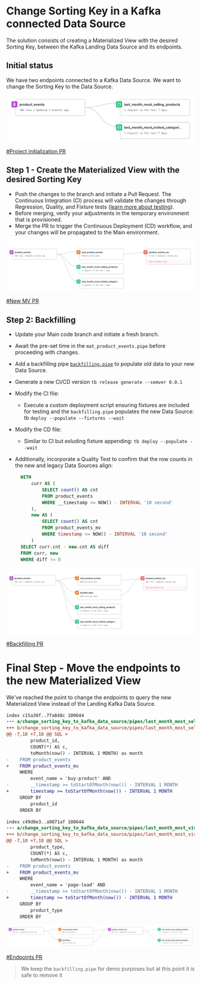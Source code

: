 # Change Sorting Key in a Kafka connected Data Source

The solution consists of creating a Materialized View with the desired Sorting Key, between the Kafka Landing Data Source and its endpoints.

## Initial status

We have two endpoints connected to a Kafka Data Source. We want to change the Sorting Key to the Data Source.

![Initial status](imgs/1.png)

[#Project initialization PR](https://github.com/tinybirdco/use-case-examples/pull/103/files)

## Step 1 - Create the Materialized View with the desired Sorting Key

- Push the changes to the branch and initiate a Pull Request. The Continuous Integration (CI) process will validate the changes through Regression, Quality, and Fixture tests ([learn more about testing](https://www.tinybird.co/docs/guides/implementing-test-strategies.html)). 
- Before merging, verify your adjustments in the temporary environment that is provisioned.
- Merge the PR to trigger the Continuous Deployment (CD) workflow, and your changes will be propagated to the Main environment.

![Materialized View without data yet](imgs/2.png)

[#New MV PR](https://github.com/tinybirdco/use-case-examples/pull/104/files)

## Step 2: Backfilling

- Update your Main code branch and initiate a fresh branch.
- Await the pre-set time in the `mat_product_events.pipe` before proceeding with changes.
- Add a backfilling pipe [`backfilling.pipe`]() to populate old data to your new Data Source.
- Generate a new CI/CD version `tb release generate --semver 0.0.1`
- Modify the CI file:
    - Execute a custom deployment script ensuring fixtures are included for testing and the `backfilling.pipe` populates the new Data Source: tb `deploy --populate --fixtures --wait`

- Modify the CD file:
    - Similar to CI but exluding fixture appending:  `tb deploy --populate --wait`

- Additionally, incorporate a Quality Test to confirm that the row counts in the new and legacy Data Sources align:
  
  ```sql
    WITH
        curr AS (
            SELECT count() AS cnt
            FROM product_events
            WHERE __timestamp <= NOW() - INTERVAL '10 second'
        ),
        new AS (
            SELECT count() AS cnt
            FROM product_events_mv
            WHERE timestamp <= NOW() - INTERVAL '10 second'
        )
    SELECT curr.cnt - new.cnt AS diff
    FROM curr, new
    WHERE diff != 0
  ```


![After the backfilling both Data Sources have the same data](imgs/3.png)

[#Backfilling PR](https://github.com/tinybirdco/use-case-examples/pull/108/files)

# Final Step - Move the endpoints to the new Materialized View

We've reached the point to change the endpoints to query the new Materialized View instead of the Landing Kafka Data Source.

```diff
index c15a30f..7fa848c 100644
--- a/change_sorting_key_to_kafka_data_source/pipes/last_month_most_selling_products.pipe
+++ b/change_sorting_key_to_kafka_data_source/pipes/last_month_most_selling_products.pipe
@@ -7,10 +7,10 @@ SQL >
         product_id, 
         COUNT(*) AS c,
         toMonth(now() - INTERVAL 1 MONTH) as month
-    FROM product_events
+    FROM product_events_mv
     WHERE 
         event_name = 'buy-product' AND 
-        __timestamp >= toStartOfMonth(now()) - INTERVAL 1 MONTH
+        timestamp >= toStartOfMonth(now()) - INTERVAL 1 MONTH
     GROUP BY 
         product_id
     ORDER BY 
```

```diff --git a/change_sorting_key_to_kafka_data_source/pipes/last_month_most_visited_categories.pipe b/change_sorting_key_to_kafka_data_source/pipes/last_month_most_visited_categories.pipe
index c49d0e3..a9071af 100644
--- a/change_sorting_key_to_kafka_data_source/pipes/last_month_most_visited_categories.pipe
+++ b/change_sorting_key_to_kafka_data_source/pipes/last_month_most_visited_categories.pipe
@@ -7,10 +7,10 @@ SQL >
         product_type, 
         COUNT(*) AS c,
         toMonth(now() - INTERVAL 1 MONTH) as month
-    FROM product_events
+    FROM product_events_mv
     WHERE 
         event_name = 'page-load' AND 
-        __timestamp >= toStartOfMonth(now()) - INTERVAL 1 MONTH
+        timestamp >= toStartOfMonth(now()) - INTERVAL 1 MONTH
     GROUP BY 
         product_type
     ORDER BY 
```

![Final picture](imgs/4.png)

[#Endpoints PR](https://github.com/tinybirdco/use-case-examples/pull/106/files)

> We keep the `backfilling.pipe` for demo purposes but at this point it is safe to remove it
